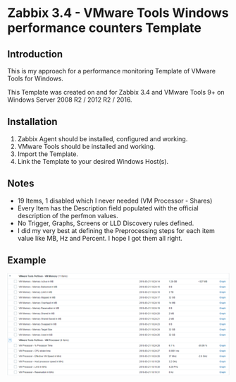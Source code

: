 # Zabbix 3.4 - VMware Tools Windows performance counters Template

## Introduction
This is my approach for a performance monitoring Template of VMware Tools for Windows. 

This Template was created on and for Zabbix 3.4 and VMware Tools 9+ on Windows Server 2008 R2 / 2012 R2 / 2016.

## Installation

1. Zabbix Agent should be installed, configured and working.
1. VMware Tools should be installed and working.
1. Import the Template.
1. Link the Template to your desired Windows Host(s).

## Notes

- 19 Items, 1 disabled which I never needed (VM Processor - Shares)
- Every Item has the Description field populated with the official description of the perfmon values. 
- No Trigger, Graphs, Screens or LLD Discovery rules defined.
- I did my very best at defining the Preprocessing steps for each item value like MB, Hz and Percent. I hope I got them all right.

## Example

![Latest Data](example02.png)
